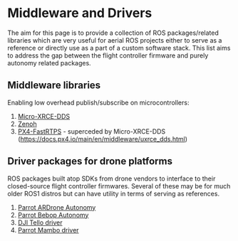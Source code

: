 # Middleware and Drivers

The aim for this page is to provide a collection of ROS packages/related libraries which are very useful for aerial ROS projects either to serve as a reference or directly use as a part of a custom software stack. This list aims to address the gap between the flight controller firmware and purely autonomy related packages. 

## Middleware libraries

Enabling low overhead publish/subscribe on microcontrollers:

1. [Micro-XRCE-DDS](https://github.com/eProsima/Micro-XRCE-DDS)
2. [Zenoh](https://github.com/eclipse-zenoh/zenoh-plugin-dds)
3. [PX4-FastRTPS](https://github.com/eProsima/px4_to_ros) - superceded by Micro-XRCE-DDS (https://docs.px4.io/main/en/middleware/uxrce_dds.html)

## Driver packages for drone platforms

ROS packages built atop SDKs from drone vendors to interface to their closed-source flight controller firmwares. Several of these may be for much older ROS1 distros but can have utility in terms of serving as references.

1. [Parrot ARDrone Autonomy](https://github.com/AutonomyLab/ardrone_autonomy)
2. [Parrot Bebop Autonomy](https://github.com/AutonomyLab/bebop_autonomy)
3. [DJI Tello driver](https://github.com/anqixu/tello_driver)
4. [Parrot Mambo driver](https://github.com/TOTON95/ros_pyparrot)
